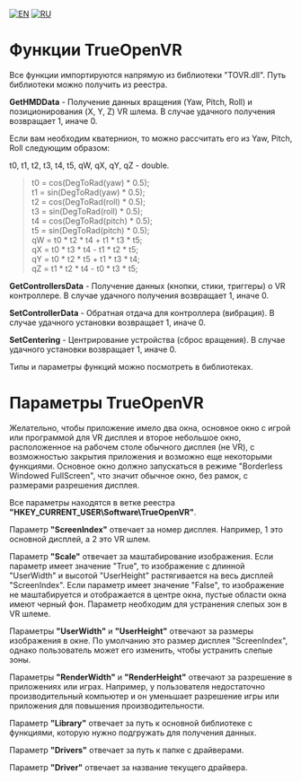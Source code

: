 ﻿[![EN](https://user-images.githubusercontent.com/9499881/27683803-659dc988-5cd8-11e7-9c05-0b747e917666.png)](https://github.com/TrueOpenVR/TrueOpenVR-Core/blob/master/Library/README.md) [![RU](https://user-images.githubusercontent.com/9499881/27683795-5b0fbac6-5cd8-11e7-929c-057833e01fb1.png)](https://github.com/TrueOpenVR/TrueOpenVR-Core/blob/master/Library/README.RU.md)
# Функции TrueOpenVR
Все функции импортируются напрямую из библиотеки "TOVR.dll". Путь библиотеки можно получить из реестра. 


**GetHMDData** - Получение данных вращения (Yaw, Pitch, Roll) и позиционирования (X, Y, Z) VR шлема. В случае удачного получения возвращает 1, иначе 0. 

Если вам необходим кватернион, то можно рассчитать его из Yaw, Pitch, Roll следующим образом:

t0, t1, t2, t3, t4, t5, qW, qX, qY, qZ - double.
>t0 = cos(DegToRad(yaw) * 0.5);<br>
>t1 = sin(DegToRad(yaw) * 0.5);<br>
>t2 = cos(DegToRad(roll) * 0.5);<br>
>t3 = sin(DegToRad(roll) * 0.5);<br>
>t4 = cos(DegToRad(pitch) * 0.5);<br>
>t5 = sin(DegToRad(pitch) * 0.5);<br>
>qW = t0 * t2 * t4 + t1 * t3 * t5;<br>
>qX = t0 * t3 * t4 - t1 * t2 * t5;<br>
>qY = t0 * t2 * t5 + t1 * t3 * t4;<br>
>qZ = t1 * t2 * t4 - t0 * t3 * t5;<br>


**GetControllersData** - Получение данных (кнопки, стики, триггеры) о VR контроллере. В случае удачного получения возвращает 1, иначе 0. 


**SetControllerData** - Обратная отдача для контроллера (вибрация). В случае удачного установки возвращает 1, иначе 0. 


**SetCentering** - Центрирование устройства (сброс вращения). В случае удачного установки возвращает 1, иначе 0. 


Типы и параметры функций можно посмотреть в библиотеках.

# Параметры TrueOpenVR
Желательно, чтобы приложение имело два окна, основное окно с игрой или программой для VR дисплея и второе небольшое окно, расположенное на рабочем столе обычного дисплея (не VR), с возможностью закрытия приложения и возможно еще некоторыми функциями. 
Основное окно должно запускаться в режиме "Borderless Windowed FullScreen", что значит обычное окно, без рамок, с размерами разрешения дисплея.


Все параметры находятся в ветке реестра **"HKEY_CURRENT_USER\Software\TrueOpenVR"**.


Параметр **"ScreenIndex"** отвечает за номер дисплея. Например, 1 это основной дисплей, а 2 это VR шлем.


Параметр **"Scale"** отвечает за маштабирование изображения. Если параметр имеет значение "True", то изображение с длинной "UserWidth" и высотой "UserHeight" растягивается на весь дисплей "ScreenIndex". 
Если параметр имеет значение "False", то изображение не маштабируется и отображается в центре окна, пустые области окна имеют черный фон. Параметр необходим для устранения слепых зон в VR шлеме.

Параметры **"UserWidth"** и **"UserHeight"** отвечают за размеры изображения в окне. По умолчанию это размер дисплея "ScreenIndex", однако пользователь может его изменить, чтобы устранить слепые зоны.


Параметры **"RenderWidth"** и **"RenderHeight"** отвечают за разрешение в приложениях или играх. Например, у пользователя недостаточно производительный компьютер и он уменьшает разрешение игры или приложения для повышения производительности.


Параметр **"Library"** отвечает за путь к основной библиотеке с функциями, которую нужно подгружать для получения данных.

Параметр **"Drivers"** отвечает за путь к папке с драйверами.

Параметр **"Driver"** отвечает за название текущего драйвера.